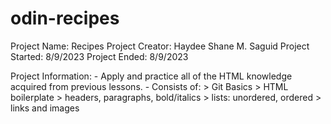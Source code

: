 # odin-recipes
Project Name: Recipes
Project Creator: Haydee Shane M. Saguid
Project Started: 8/9/2023 
Project Ended: 8/9/2023

Project Information:
    - Apply and practice all of the HTML knowledge acquired from previous lessons.
    - Consists of:
        > Git Basics
        > HTML boilerplate
        > headers, paragraphs, bold/italics
        > lists: unordered, ordered
        > links and images